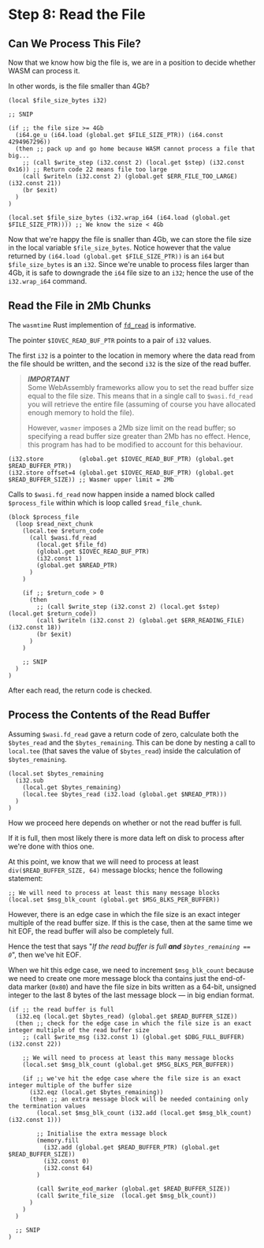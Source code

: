 # Step 8: Read the File

## Can We Process This File?

Now that we know how big the file is, we are in a position to decide whether WASM can process it.

In other words, is the file smaller than 4Gb?

```wat
(local $file_size_bytes i32)

;; SNIP

(if ;; the file size >= 4Gb
  (i64.ge_u (i64.load (global.get $FILE_SIZE_PTR)) (i64.const 4294967296))
  (then ;; pack up and go home because WASM cannot process a file that big...
    ;; (call $write_step (i32.const 2) (local.get $step) (i32.const 0x16)) ;; Return code 22 means file too large
    (call $writeln (i32.const 2) (global.get $ERR_FILE_TOO_LARGE) (i32.const 21))
    (br $exit)
  )
)

(local.set $file_size_bytes (i32.wrap_i64 (i64.load (global.get $FILE_SIZE_PTR)))) ;; We know the size < 4Gb
```

Now that we're happy the file is snaller than 4Gb, we can store the file size in the local variable `$file_size_bytes`.
Notice however that the value returned by `(i64.load (global.get $FILE_SIZE_PTR))` is an `i64` but `$file_size_bytes` is an `i32`.
Since we're unable to process files larger than 4Gb, it is safe to downgrade the `i64` file size to an `i32`; hence the use of the `i32.wrap_i64` command.

## Read the File in 2Mb Chunks

The `wasmtime` Rust implemention of [`fd_read`](https://github.com/bytecodealliance/wasmtime/blob/06377eb08a649619cc8ac9a934cb3f119017f3ef/crates/wasi-preview1-component-adapter/src/lib.rs#L1210) is informative.

The pointer `$IOVEC_READ_BUF_PTR` points to a pair of `i32` values.

The first `i32` is a pointer to the location in memory where the data read from the file should be written, and the second `i32` is the size of the read buffer.

> ***IMPORTANT***<br>
> Some WebAssembly frameworks allow you to set the read buffer size equal to the file size.
> This means that in a single call to `$wasi.fd_read` you will retrieve the entire file (assuming of course you have allocated enough memory to hold the file).
>
> However, `wasmer` imposes a 2Mb size limit on the read buffer; so specifying a read buffer size greater than 2Mb has no effect.
> Hence, this program has had to be modified to account for this behaviour.

```wat
(i32.store          (global.get $IOVEC_READ_BUF_PTR) (global.get $READ_BUFFER_PTR))
(i32.store offset=4 (global.get $IOVEC_READ_BUF_PTR) (global.get $READ_BUFFER_SIZE)) ;; Wasmer upper limit = 2Mb
```

Calls to `$wasi.fd_read` now happen inside a named block called `$process_file` within which is loop called `$read_file_chunk`.

```wat
(block $process_file
  (loop $read_next_chunk
    (local.tee $return_code
      (call $wasi.fd_read
        (local.get $file_fd)
        (global.get $IOVEC_READ_BUF_PTR)
        (i32.const 1)
        (global.get $NREAD_PTR)
      )
    )

    (if ;; $return_code > 0
      (then
        ;; (call $write_step (i32.const 2) (local.get $step) (local.get $return_code))
        (call $writeln (i32.const 2) (global.get $ERR_READING_FILE) (i32.const 18))
        (br $exit)
      )
    )

    ;; SNIP
  )
)
```

After each read, the return code is checked.

## Process the Contents of the Read Buffer

Assuming `$wasi.fd_read` gave a return code of zero, calculate both the `$bytes_read` and the `$bytes_remaining`.
This can be done by nesting a call to `local.tee` (that saves the value of `$bytes_read`) inside the calculation of `$bytes_remaining`.

```wat
(local.set $bytes_remaining
  (i32.sub
    (local.get $bytes_remaining)
    (local.tee $bytes_read (i32.load (global.get $NREAD_PTR)))
  )
)
```

How we proceed here depends on whether or not the read buffer is full.

If it is full, then most likely there is more data left on disk to process after we're done with thios one.

At this point, we know that we will need to process at least `div($READ_BUFFER_SIZE, 64)` message blocks; hence the following statement:

```wat
;; We will need to process at least this many message blocks
(local.set $msg_blk_count (global.get $MSG_BLKS_PER_BUFFER))
```

However, there is an edge case in which the file size is an exact integer multiple of the read buffer size.
If this is the case, then at the same time we hit EOF, the read buffer will also be completely full.

Hence the test that says "_If the read buffer is full ***and*** `$bytes_remaining == 0`_", then we've hit EOF.

When we hit this edge case, we need to increment `$msg_blk_count` because we need to create one more message block tha contains just the end-of-data marker (`0x80`) and have the file size in bits written as a 64-bit, unsigned integer to the last 8 bytes of the last message block &mdash; in big endian format.

```wat
(if ;; the read buffer is full
  (i32.eq (local.get $bytes_read) (global.get $READ_BUFFER_SIZE))
  (then ;; check for the edge case in which the file size is an exact integer multiple of the read buffer size
    ;; (call $write_msg (i32.const 1) (global.get $DBG_FULL_BUFFER) (i32.const 22))

    ;; We will need to process at least this many message blocks
    (local.set $msg_blk_count (global.get $MSG_BLKS_PER_BUFFER))

    (if ;; we've hit the edge case where the file size is an exact integer multiple of the buffer size
      (i32.eqz (local.get $bytes_remaining))
      (then ;; an extra message block will be needed containing only the termination values
        (local.set $msg_blk_count (i32.add (local.get $msg_blk_count) (i32.const 1)))

        ;; Initialise the extra message block
        (memory.fill
          (i32.add (global.get $READ_BUFFER_PTR) (global.get $READ_BUFFER_SIZE))
          (i32.const 0)
          (i32.const 64)
        )

        (call $write_eod_marker (global.get $READ_BUFFER_SIZE))
        (call $write_file_size  (local.get $msg_blk_count))
      )
    )
  )

  ;; SNIP
)
```
